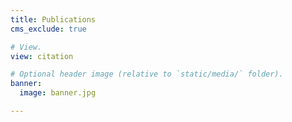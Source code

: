 ```yaml
---
title: Publications
cms_exclude: true

# View.
view: citation

# Optional header image (relative to `static/media/` folder).
banner:
  image: banner.jpg

---
```


